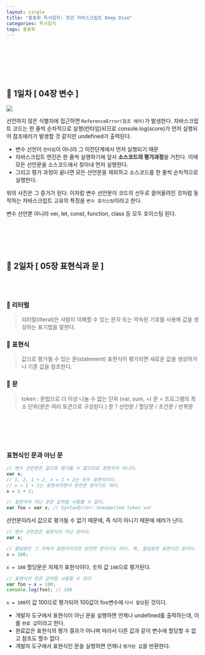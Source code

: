 ```yaml
---
layout: single
title: "홍동화 독서일지: 모던 자바스크립트 Deep Dive"
categories: 독서일지
tags: 홍동화
---
```


</br></br></br></br></br>

## 📌 1일차 [ 04장 변수 ]
![](https://velog.velcdn.com/images/fairytale779/post/3e9c1c86-bd5f-4a83-8ea3-9806a9e1b904/image.png)

선언하지 않은 식별자에 접근하면 `ReferenceError(참조 에러)`가 발생한다. 
자바스크립트 코드는 한 줄씩 순차적으로 실행(런타임)되므로 console.log(score)가 먼저 실행되어 참조에러가 발생할 것 같지만 undefined가 출력된다.

- 변수 선언이 `런타임`이 아니라 그 이전단계에서 먼저 실행되기 때문
- 자바스크립트 엔진은 한 줄씩 실행하기에 앞서 **소스코드의 평가과정**을 거친다. 이때 모든 선언문을 소스코드에서 찾아내 먼저 실행한다.
- 그리고 평가 과정이 끝나면 모든 선언문을 제외하고 소스코드를 한 줄씩 순차적으로 실행한다.

위의 사진은 그 증거가 된다.
이처럼 변수 선언문이 코드의 선두로 끌어올려진 것처럼 동작하는 자바스크립트 고유의 특징을 `변수 호이스팅`이라고 한다.

변수 선언뿐 아니라 ver, let, const, function, class 등 모두 호이스팅 된다.


</br>
</br>
</br>
</br>



## 📌 2일차 [ 05장 표현식과 문 ]

</br>
</br>


### 🌹 리터럴
> 리터럴(literal)은 사람이 이해할 수 있는 문자 또는 약속된 기호를 사용해 값을 생성하는 표기법을 말한다.


### 🌼 표현식

> 값으로 평가될 수 있는 문(statement)
표현식이 평가되면 새로운 값을 생성하거나 기존 값을 참조한다.

### 🌸 문

>token : 문법으로 더 이상 나눌 수 없는 단위 (var, sum, =)
문 = 프로그램의 최소 단위(문은 여러 토큰으로 구성된다.)
문 ? 선언문 / 할당문 / 조건문 / 반복문


</br>
</br>
</br>
</br>

### 표현식인 문과 아닌 문

```js
// 변수 선언문은 값으로 평가될 수 없으므로 표현식이 아니다.
var x;
// 1, 2, 1 + 2, x = 1 + 2는 모두 표현식이다.
// x = 1 + 2는 표현식이면서 완전한 문이기도 하다.
x = 1 + 2;
```

```js
// 표현식이 아닌 문은 값처럼 사용할 수 없다.
var foo = var x; // SyntaxError: Unexpected token var
```
선언문이라서 값으로 평가될 수 없기 때문에, 즉 식이 아니기 때문에 에러가 난다.

```js
// 변수 선언문은 표현식이 아닌 문이다.
var x;

// 할당문은 그 자체가 표현식이지만 완전한 문이기도 하다. 즉, 할당문은 표현식인 문이다.
x = 100;
```
`x = 100` 할당문은 자체가 표현식이다. 숫자 값 `100`으로 평가된다.

```js
// 표현식인 문은 값처럼 사용할 수 있다
var foo = x = 100;
console.log(foo); // 100
```
`x = 100`이 값 100으로 평가되어 100값이 foo변수에 `다시 할당`된 것이다.

- 개발자 도구에서 표현식이 아닌 문을 실행하면 언제나 undefined를 출력하는데, 이를 `완료 값`이라고 한다.
- 완료값은 표현식의 평가 결과가 아니며 따라서 다른 값과 같이 변수에 할당할 수 없고 참조도 할수 없다.
- 개발자 도구에서 표현식인 문을 실행하면 언제나 `평가된 값`을 반환한다.
